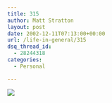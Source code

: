 ```yaml
---
title: 315
author: Matt Stratton
layout: post
date: 2002-12-11T07:13:00+00:00
url: /life-in-general/315
dsq_thread_id:
  - 28244318
categories:
  - Personal

---
```

![][1]

 [1]: https://www.kevinandkell.com/2002/strips/kk20021205.gif